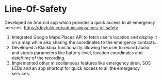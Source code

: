 # Line-Of-Safety
Developed an Android app which provides a quick access to all emergency services. https://devfolio.co/submissions/lines-of-safety
1. Integrated Google Maps Places API to fetch user’s location and display it on a map while also sharing the coordinates to the emergency contacts.
2. Developed a Blackbox functionality allowing the user to record audio and stores parameters like battery level, location coordinates and date/time of the recording.
3. Implemented other miscellaneous features like emergency siren, SOS LEDs and an app shortcut for quick access to all the emergency services.
